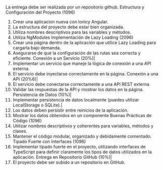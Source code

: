 La entrega debe ser realizada por un repositorio github.
Estructura y Configuración del Proyecto (1096)
1. Crear una aplicacion nueva con lonicy Angular.
2. La estructura del proyecto debe estar bien organizada.
3. Utiliza nombres descriptivos para las variables y métodos.
4. Utiliza NgModules
Implementación de Lazy Loading (2096)
1. Crear una página dentro de la aplicación que utilice Lazy Loading para cargarla bajo demanda.
2. Asegurarse de que la configuración de las rutas sea correcta y eficiente.
Conexión a un Servicio (20%)|
1. Implementar un servicio que maneje la lógica de conexión a una API externa.
2. El servicio debe inyectarse correctamente en la página.
Conexión a una API (20%6)|
1. El servicio debe conectarse correctamente a una API REST externa.
2. Validar las respuestas de la API y mostrar los datos en la página.
Persistencia de Datos (10%)|
1. Implementar persistencia de datos localmente (puedes utilizar LocalStorage o SQLite).|
2. Los datos deben persistir entre reinicios de la aplicación.
3. Mostrar los datos obtenidos en un componente
Buenas Prácticas de Código (1096)
1. Utilizar nombres descriptivos y coherentes para variables, métodos y clases.
2. Mantener el código modular, organizado y debidamente comentado.
Tipado Fuerte con Interfaces (1096)
1. Implementar tipado fuerte en el proyecto, utilizando interfaces de TypeScript para definir claramente los tipos de datos utilizados en la aplicación.
Entrega en Repositorio GitHub (10%)|
1. El proyecto debe ser subido a un repositorio en GitHub.
